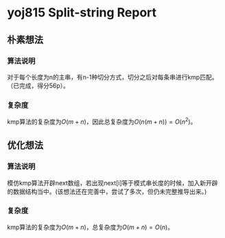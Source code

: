 # yoj815 Split-string Report
## 朴素想法
### 算法说明
对于每个长度为n的主串，有n-1种切分方式，切分之后对每条串进行kmp匹配。（已完成，得分56p）。
### 复杂度
kmp算法的复杂度为$O(m+n)$，因此总复杂度为$O(n(m+n))=O(n^{2})$。
## 优化想法
### 算法说明
模仿kmp算法开辟next数组，若出现next[i]等于模式串长度的时候，加入新开辟的数据结构当中。(该想法还在完善中，尝试了多次，但仍未完整推导出来。)
### 复杂度
kmp算法的复杂度为$O(m+n)$，总复杂度为$O(m+n)=O(n)$。